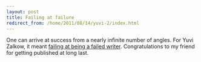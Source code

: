```yaml
---
layout: post
title: Failing at failure
redirect_from: /home/2011/08/14/yuvi-2/index.html
---
```

<p>One can arrive at success from a nearly infinite number of angles. For Yuvi Zalkow, it meant <a href="http://yuvizalkow.com/news/my-book-deal/">failing at being a failed writer</a>. Congratulations to my friend for getting published at long last.</p>
